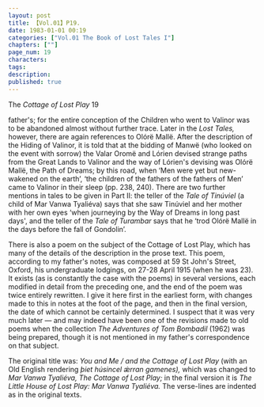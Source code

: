 ```yaml
---
layout: post
title: 【Vol.01】P19.
date: 1983-01-01 00:19
categories: ["Vol.01 The Book of Lost Tales I"]
chapters: [""]
page_num: 19
characters: 
tags: 
description: 
published: true
---
```


<p style="text-indent: 0;">
The <I>Cottage of Lost Play </I>19
</p>

father's; for the entire conception of the Children who went to Valinor was to be abandoned almost without further trace. Later in the <I>Lost Tales, </I>however, there are again references to Olórë Mallë. After the description of the Hiding of Valinor, it is told that at the bidding of Manwë (who looked on the event with sorrow) the Valar Oromë and Lórien devised strange paths from the Great Lands to Valinor and the way of Lórien's devising was Olórë Mallë, the Path of Dreams; by this road, when ‘Men were yet but new-wakened on the earth’, ‘the children of the fathers of the fathers of Men’ came to Valinor in their sleep (pp. 238, 240). There are two further mentions in tales to be given in Part II: the teller of the <I>Tale of Tinúviel </I>(a child of Mar Vanwa Tyaliéva) says that she saw Tinúviel and her mother with her own eyes ‘when journeying by the Way of Dreams in long past days', and the teller of the <I>Tale of Turambar </I>says that he ‘trod Olórë Mallë in the days before the fall of Gondolin’.

There is also a poem on the subject of the Cottage of Lost Play, which has many of the details of the description in the prose text. This poem, according to my father's notes, was composed at 59 St John's Street, Oxford, his undergraduate lodgings, on 27-28 April 1915 (when he was 23). It exists (as is constantly the case with the poems) in several versions, each modified in detail from the preceding one, and the end of the poem was twice entirely rewritten. I give it here first in the earliest form, with changes made to this in notes at the foot of the page, and then in the final version, the date of which cannot be certainly determined. I suspect that it was very much later — and may indeed have been one of the revisions made to old poems when the collection <I>The Adventures of Tom Bombadil </I>(1962) was being prepared, though it is not mentioned in my father's correspondence on that subject.

The original title was: <I>You and Me / and the Cottage of Lost Play </I>(with an Old English rendering <I>þiet húsincel ǽrran gamenes), </I>which was changed to <I>Mar Vanwa Tyaliéva, The Cottage of Lost Play; </I>in the final version it is <I>The Little House of Lost Play: Mar Vanwa Tyaliéva. </I>The verse-lines are indented as in the original texts.

